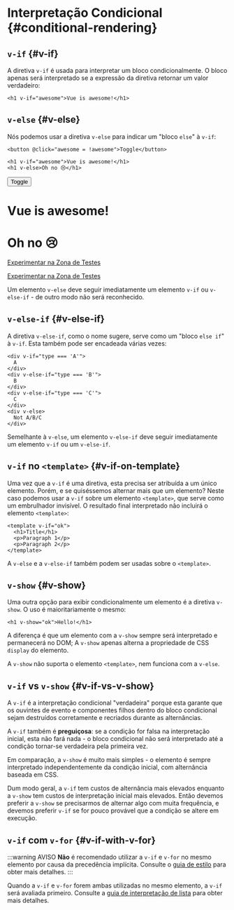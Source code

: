 # Interpretação Condicional {#conditional-rendering}

<div class="options-api">
  <VueSchoolLink href="https://vueschool.io/lessons/conditional-rendering-in-vue-3" title="Aula Gratuita de Interpretação Condicional da Vue.js"/>
</div>

<div class="composition-api">
  <VueSchoolLink href="https://vueschool.io/lessons/vue-fundamentals-capi-conditionals-in-vue" title="Aula Gratuita de Interpretação Condicional da Vue.js"/>
</div>

<script setup>
import { ref } from 'vue'
const awesome = ref(true)
</script>

## `v-if` {#v-if}

A diretiva `v-if` é usada para interpretar um bloco condicionalmente. O bloco apenas será interpretado se a expressão da diretiva retornar um valor verdadeiro:

```vue-html
<h1 v-if="awesome">Vue is awesome!</h1>
```

## `v-else` {#v-else}

Nós podemos usar a diretiva `v-else` para indicar um "bloco `else`" à `v-if`:

```vue-html
<button @click="awesome = !awesome">Toggle</button>

<h1 v-if="awesome">Vue is awesome!</h1>
<h1 v-else>Oh no 😢</h1>
```

<div class="demo">
  <button @click="awesome = !awesome">Toggle</button>
  <h1 v-if="awesome">Vue is awesome!</h1>
  <h1 v-else>Oh no 😢</h1>
</div>

<div class="composition-api">

[Experimentar na Zona de Testes](https://play.vuejs.org/#eNpFjkEOgjAQRa8ydIMulLA1hegJ3LnqBskAjdA27RQXhHu4M/GEHsEiKLv5mfdf/sBOxux7j+zAuCutNAQOyZtcKNkZbQkGsFjBCJXVHcQBjYUSqtTKERR3dLpDyCZmQ9bjViiezKKgCIGwM21BGBIAv3oireBYtrK8ZYKtgmg5BctJ13WLPJnhr0YQb1Lod7JaS4G8eATpfjMinjTphC8wtg7zcwNKw/v5eC1fnvwnsfEDwaha7w==)

</div>
<div class="options-api">

[Experimentar na Zona de Testes](https://play.vuejs.org/#eNpFjj0OwjAMha9iMsEAFWuVVnACNqYsoXV/RJpEqVOQqt6DDYkTcgRSWoplWX7y56fXs6O1u84jixlvM1dbSoXGuzWOIMdCekXQCw2QS5LrzbQLckje6VEJglDyhq1pMAZyHidkGG9hhObRYh0EYWOVJAwKgF88kdFwyFSdXRPBZidIYDWvgqVkylIhjyb4ayOIV3votnXxfwrk2SPU7S/PikfVfsRnGFWL6akCbeD9fLzmK4+WSGz4AA5dYQY=)

</div>

Um elemento `v-else` deve seguir imediatamente um elemento `v-if` ou `v-else-if` - de outro modo não será reconhecido.

## `v-else-if` {#v-else-if}

A diretiva `v-else-if`, como o nome sugere, serve como um "bloco `else if`" à `v-if`. Esta também pode ser encadeada várias vezes:

```vue-html
<div v-if="type === 'A'">
  A
</div>
<div v-else-if="type === 'B'">
  B
</div>
<div v-else-if="type === 'C'">
  C
</div>
<div v-else>
  Not A/B/C
</div>
```

Semelhante à `v-else`, um elemento `v-else-if` deve seguir imediatamente um elemento `v-if` ou um `v-else-if`.

## `v-if` no `<template>` {#v-if-on-template}

Uma vez que a `v-if` é uma diretiva, esta precisa ser atribuída a um único elemento. Porém, e se quiséssemos alternar mais que um elemento? Neste caso podemos usar a `v-if` sobre um elemento `<template>`, que serve como um embrulhador invisível. O resultado final interpretado não incluirá o elemento `<template>`:

```vue-html
<template v-if="ok">
  <h1>Title</h1>
  <p>Paragraph 1</p>
  <p>Paragraph 2</p>
</template>
```

A `v-else` e a `v-else-if` também podem ser usadas sobre o `<template>`.

## `v-show` {#v-show}

Uma outra opção para exibir condicionalmente um elemento é a diretiva `v-show`. O uso é maioritariamente o mesmo:

```vue-html
<h1 v-show="ok">Hello!</h1>
```

A diferença é que um elemento com a `v-show` sempre será interpretado e permanecerá no DOM; A `v-show` apenas alterna a propriedade de CSS `display` do elemento.

A `v-show` não suporta o elemento `<template>`, nem funciona com a `v-else`.

## `v-if` vs `v-show` {#v-if-vs-v-show}

A `v-if` é a interpretação condicional "verdadeira" porque esta garante que os ouvintes de evento e componentes filhos dentro do bloco condicional sejam destruídos corretamente e recriados durante as alternâncias.

A `v-if` também é **preguiçosa**: se a condição for falsa na interpretação inicial, esta não fará nada - o bloco condicional não será interpretado até a condição tornar-se verdadeira pela primeira vez.

Em comparação, a `v-show` é muito mais simples - o elemento é sempre interpretado independentemente da condição inicial, com alternância baseada em CSS.

Dum modo geral, a `v-if` tem custos de alternância mais elevados enquanto a `v-show` tem custos de interpretação inicial mais elevados. Então devemos preferir a `v-show` se precisarmos de alternar algo com muita frequência, e devemos preferir `v-if` se for pouco provável que a condição se altere em execução.

## `v-if` com `v-for` {#v-if-with-v-for}

:::warning AVISO
**Não** é recomendado utilizar a `v-if` e `v-for` no mesmo elemento por causa da precedência implícita. Consulte o [guia de estilo](/style-guide/rules-essential#avoid-v-if-with-v-for) para obter mais detalhes.
:::

Quando a `v-if` e `v-for` forem ambas utilizadas no mesmo elemento, a `v-if` será avaliada primeiro. Consulte a [guia de interpretação de lista](list#v-for-with-v-if) para obter mais detalhes.
